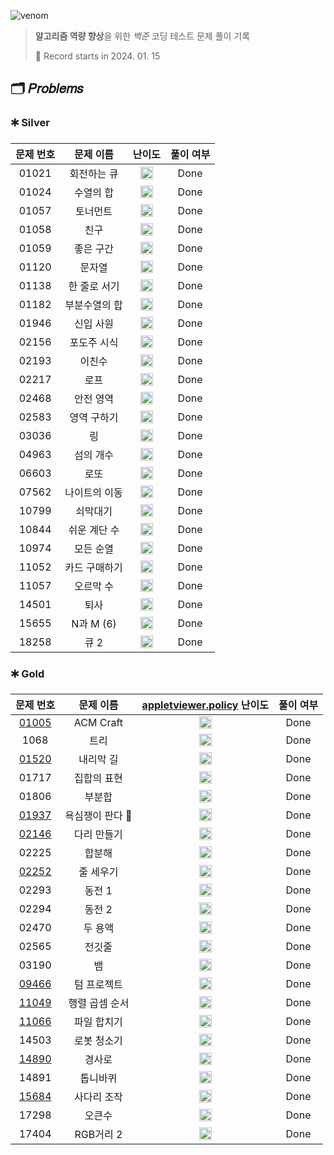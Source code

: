![venom](https://capsule-render.vercel.app/api?type=venom&height=160&text=𝑩𝑎𝑒𝑘𝑗𝑜𝑜𝑛%20𝑶𝑛𝑙𝑖𝑛𝑒%20𝑱𝑢𝑑𝑔𝑒&fontSize=70&color=0:4B89DC,100:89B2E9)

> **알고리즘 역량 향상**을 위한 *백준* 코딩 테스트 문제 풀이 기록
>
> 📆 Record starts in 2024. 01. 15

## 🗂️ 𝑃𝑟𝑜𝑏𝑙𝑒𝑚𝑠

### 🞷 Silver

| 문제 번호 |  문제 이름   |                                   난이도                                    | 풀이 여부 |
|:-----:|:--------:|:------------------------------------------------------------------------:|:-----:|
| 01021 |  회전하는 큐  | <img src="https://d2gd6pc034wcta.cloudfront.net/tier/8.svg" width=20 />  | Done  |
| 01024 |  수열의 합   | <img src="https://d2gd6pc034wcta.cloudfront.net/tier/9.svg" width=20 />  | Done  |
| 01057 |   토너먼트   | <img src="https://d2gd6pc034wcta.cloudfront.net/tier/7.svg" width=20 />  | Done  |
| 01058 |    친구    | <img src="https://d2gd6pc034wcta.cloudfront.net/tier/9.svg" width=20 />  | Done  |
| 01059 |  좋은 구간   | <img src="https://d2gd6pc034wcta.cloudfront.net/tier/7.svg" width=20 />  | Done  |
| 01120 |   문자열    | <img src="https://d2gd6pc034wcta.cloudfront.net/tier/7.svg" width=20 />  | Done  |
| 01138 | 한 줄로 서기  | <img src="https://d2gd6pc034wcta.cloudfront.net/tier/9.svg" width=20 />  | Done  |
| 01182 | 부분수열의 합  | <img src="https://d2gd6pc034wcta.cloudfront.net/tier/9.svg" width=20 />  | Done  |
| 01946 |  신입 사원   | <img src="https://d2gd6pc034wcta.cloudfront.net/tier/10.svg" width=20 /> | Done  |
| 02156 |  포도주 시식  | <img src="https://d2gd6pc034wcta.cloudfront.net/tier/10.svg" width=20 /> | Done  |
| 02193 |   이친수    | <img src="https://d2gd6pc034wcta.cloudfront.net/tier/8.svg" width=20 />  | Done  |
| 02217 |    로프    | <img src="https://d2gd6pc034wcta.cloudfront.net/tier/7.svg" width=20 />  | Done  |
| 02468 |  안전 영역   | <img src="https://d2gd6pc034wcta.cloudfront.net/tier/10.svg" width=20 /> | Done  |
| 02583 |  영역 구하기  | <img src="https://d2gd6pc034wcta.cloudfront.net/tier/10.svg" width=20 /> | Done  |
| 03036 |    링     | <img src="https://d2gd6pc034wcta.cloudfront.net/tier/7.svg" width=20 />  | Done  |
| 04963 |  섬의 개수   | <img src="https://d2gd6pc034wcta.cloudfront.net/tier/9.svg" width=20 />  | Done  |
| 06603 |    로또    | <img src="https://d2gd6pc034wcta.cloudfront.net/tier/9.svg" width=20 />  | Done  |
| 07562 | 나이트의 이동  | <img src="https://d2gd6pc034wcta.cloudfront.net/tier/10.svg" width=20 /> | Done  |
| 10799 |   쇠막대기   | <img src="https://d2gd6pc034wcta.cloudfront.net/tier/9.svg" width=20 />  | Done  |
| 10844 | 쉬운 계단 수  | <img src="https://d2gd6pc034wcta.cloudfront.net/tier/10.svg" width=20 /> | Done  |
| 10974 |  모든 순열   | <img src="https://d2gd6pc034wcta.cloudfront.net/tier/8.svg" width=20 />  | Done  |
| 11052 | 카드 구매하기  | <img src="https://d2gd6pc034wcta.cloudfront.net/tier/10.svg" width=20 /> | Done  |
| 11057 |  오르막 수   | <img src="https://d2gd6pc034wcta.cloudfront.net/tier/10.svg" width=20 /> | Done  |
| 14501 |    퇴사    | <img src="https://d2gd6pc034wcta.cloudfront.net/tier/8.svg" width=20 />  | Done  |
| 15655 | N과 M (6) | <img src="https://d2gd6pc034wcta.cloudfront.net/tier/8.svg" width=20 />  | Done  |
| 18258 |   큐 2    | <img src="https://d2gd6pc034wcta.cloudfront.net/tier/7.svg" width=20 />  | Done  |

### 🞷 Gold

|                  문제 번호                  |   문제 이름    | [appletviewer.policy](..%2F..%2F..%2FDevTools%2FIntelliJ%20IDEA%202023.2.3%2Fbin%2Fappletviewer.policy)   난이도 | 풀이 여부 |
|:---------------------------------------:|:----------:|:-------------------------------------------------------------------------------------------------------------:|:-----:|
| [01005](https://babyyu0.tistory.com/8)  | ACM Craft  |                   <img src="https://d2gd6pc034wcta.cloudfront.net/tier/13.svg" width=20 />                    | Done  |
|                  1068                   |     트리     |                   <img src="https://d2gd6pc034wcta.cloudfront.net/tier/11.svg" width=20 />                    | Done  |
| [01520](https://babyyu0.tistory.com/5)  |   내리막 길    |                   <img src="https://d2gd6pc034wcta.cloudfront.net/tier/13.svg" width=20 />                    | Done  |
|                  01717                  |   집합의 표현   |                   <img src="https://d2gd6pc034wcta.cloudfront.net/tier/11.svg" width=20 />                    | Done  |
|                  01806                  |    부분합     |                   <img src="https://d2gd6pc034wcta.cloudfront.net/tier/12.svg" width=20 />                    | Done  |
| [01937](https://babyyu0.tistory.com/21) | 욕심쟁이 판다 🐼 |                   <img src="https://d2gd6pc034wcta.cloudfront.net/tier/13.svg" width=20 />                    | Done  |
| [02146](https://babyyu0.tistory.com/17) |   다리 만들기   |                   <img src="https://d2gd6pc034wcta.cloudfront.net/tier/13.svg" width=20 />                    | Done  |
|                  02225                  |    합분해     |                   <img src="https://d2gd6pc034wcta.cloudfront.net/tier/11.svg" width=20 />                    | Done  |
| [02252](https://babyyu0.tistory.com/3)  |   줄 세우기    |                   <img src="https://d2gd6pc034wcta.cloudfront.net/tier/13.svg" width=20 />                    | Done  |
|                  02293                  |    동전 1    |                   <img src="https://d2gd6pc034wcta.cloudfront.net/tier/11.svg" width=20 />                    | Done  |
|                  02294                  |    동전 2    |                   <img src="https://d2gd6pc034wcta.cloudfront.net/tier/11.svg" width=20 />                    | Done  |
|                  02470                  |    두 용액    |                   <img src="https://d2gd6pc034wcta.cloudfront.net/tier/11.svg" width=20 />                    | Done  |
|                  02565                  |    전깃줄     |                   <img src="https://d2gd6pc034wcta.cloudfront.net/tier/11.svg" width=20 />                    | Done  |
|                  03190                  |     뱀      |                   <img src="https://d2gd6pc034wcta.cloudfront.net/tier/12.svg" width=20 />                    | Done  |
| [09466](https://babyyu0.tistory.com/13) |   텀 프로젝트   |                   <img src="https://d2gd6pc034wcta.cloudfront.net/tier/13.svg" width=20 />                    | Done  |
| [11049](https://babyyu0.tistory.com/14) |  행렬 곱셈 순서  |                   <img src="https://d2gd6pc034wcta.cloudfront.net/tier/13.svg" width=20 />                    | Done  |
| [11066](https://babyyu0.tistory.com/15) |   파일 합치기   |                   <img src="https://d2gd6pc034wcta.cloudfront.net/tier/13.svg" width=20 />                    | Done  |
|                  14503                  |   로봇 청소기   |                   <img src="https://d2gd6pc034wcta.cloudfront.net/tier/11.svg" width=20 />                    | Done  |
| [14890](https://babyyu0.tistory.com/9)  |    경사로     |                   <img src="https://d2gd6pc034wcta.cloudfront.net/tier/13.svg" width=20 />                    | Done  |
|                  14891                  |    톱니바퀴    |                   <img src="https://d2gd6pc034wcta.cloudfront.net/tier/11.svg" width=20 />                    | Done  |
| [15684](https://babyyu0.tistory.com/23) |   사다리 조작   |                   <img src="https://d2gd6pc034wcta.cloudfront.net/tier/13.svg" width=20 />                    | Done  |
|                  17298                  |    오큰수     |                   <img src="https://d2gd6pc034wcta.cloudfront.net/tier/12.svg" width=20 />                    | Done  |
|                  17404                  |  RGB거리 2   |                   <img src="https://d2gd6pc034wcta.cloudfront.net/tier/12.svg" width=20 />                    | Done  |